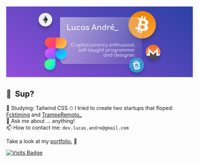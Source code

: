 ![Banner](https://github.com/lucas-andre/lucas-andre/blob/master/banner2.svg)
## 👋 &nbsp;Sup?

🌱 Studying: Tailwind CSS
⏱ I tried to create two startups that floped: [Fcktiming](https://fcktiming.studio) and [TrampeRemoto_](https://tramperemoto.com)  
💬 Ask me about ... anything!  
📫 How to contact me: `dev.lucas.andre@gmail.com`

Take a look at my [portfolio.](https://lucas-andre.me) 🚀

[![Visits Badge](https://badges.pufler.dev/visits/lucas-andre/lucas-andre)](https://lucas-andre.me)  
